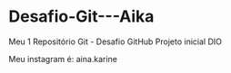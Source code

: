 # Desafio-Git---Aika
Meu 1 Repositório Git - Desafio GitHub
Projeto inicial DIO

Meu instagram é: aina.karine
